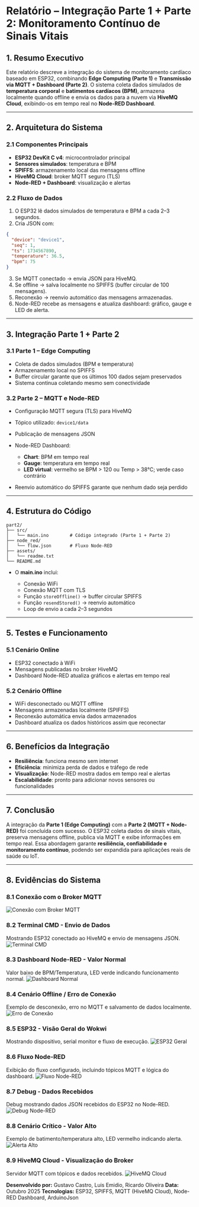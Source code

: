 # **Relatório – Integração Parte 1 + Parte 2: Monitoramento Contínuo de Sinais Vitais**

## 1. Resumo Executivo

Este relatório descreve a integração do sistema de monitoramento cardíaco baseado em ESP32, combinando **Edge Computing (Parte 1)** e **Transmissão via MQTT + Dashboard (Parte 2)**. O sistema coleta dados simulados de **temperatura corporal** e **batimentos cardíacos (BPM)**, armazena localmente quando offline e envia os dados para a nuvem via **HiveMQ Cloud**, exibindo-os em tempo real no **Node-RED Dashboard**.

---

## 2. Arquitetura do Sistema

### 2.1 Componentes Principais

* **ESP32 DevKit C v4**: microcontrolador principal
* **Sensores simulados**: temperatura e BPM
* **SPIFFS**: armazenamento local das mensagens offline
* **HiveMQ Cloud**: broker MQTT seguro (TLS)
* **Node-RED + Dashboard**: visualização e alertas

### 2.2 Fluxo de Dados

1. O ESP32 lê dados simulados de temperatura e BPM a cada 2–3 segundos.
2. Cria JSON com:

```json
{
  "device": "device1",
  "seq": 1,
  "ts": 1734567890,
  "temperature": 36.5,
  "bpm": 75
}
```

3. Se MQTT conectado → envia JSON para HiveMQ.
4. Se offline → salva localmente no SPIFFS (buffer circular de 100 mensagens).
5. Reconexão → reenvio automático das mensagens armazenadas.
6. Node-RED recebe as mensagens e atualiza dashboard: gráfico, gauge e LED de alerta.

---

## 3. Integração Parte 1 + Parte 2

### 3.1 Parte 1 – Edge Computing

* Coleta de dados simulados (BPM e temperatura)
* Armazenamento local no SPIFFS
* Buffer circular garante que os últimos 100 dados sejam preservados
* Sistema continua coletando mesmo sem conectividade

### 3.2 Parte 2 – MQTT e Node-RED

* Configuração MQTT segura (TLS) para HiveMQ
* Tópico utilizado: `device1/data`
* Publicação de mensagens JSON
* Node-RED Dashboard:

  * **Chart**: BPM em tempo real
  * **Gauge**: temperatura em tempo real
  * **LED virtual**: vermelho se BPM > 120 ou Temp > 38°C; verde caso contrário
* Reenvio automático do SPIFFS garante que nenhum dado seja perdido

---

## 4. Estrutura do Código

```
part2/
├── src/
│   └── main.ino        # Código integrado (Parte 1 + Parte 2)
├── node_red/
│   └── flow.json       # Fluxo Node-RED
├── assets/
│   └── readme.txt
└── README.md
```

* O **main.ino** inclui:

  * Conexão WiFi
  * Conexão MQTT com TLS
  * Função `storeOffline()` → buffer circular SPIFFS
  * Função `resendStored()` → reenvio automático
  * Loop de envio a cada 2–3 segundos

---

## 5. Testes e Funcionamento

### 5.1 Cenário Online

* ESP32 conectado à WiFi
* Mensagens publicadas no broker HiveMQ
* Dashboard Node-RED atualiza gráficos e alertas em tempo real

### 5.2 Cenário Offline

* WiFi desconectado ou MQTT offline
* Mensagens armazenadas localmente (SPIFFS)
* Reconexão automática envia dados armazenados
* Dashboard atualiza os dados históricos assim que reconectar

---

## 6. Benefícios da Integração

* **Resiliência**: funciona mesmo sem internet
* **Eficiência**: minimiza perda de dados e tráfego de rede
* **Visualização**: Node-RED mostra dados em tempo real e alertas
* **Escalabilidade**: pronto para adicionar novos sensores ou funcionalidades

---




## 7. Conclusão

A integração da **Parte 1 (Edge Computing)** com a **Parte 2 (MQTT + Node-RED)** foi concluída com sucesso. O ESP32 coleta dados de sinais vitais, preserva mensagens offline, publica via MQTT e exibe informações em tempo real. Essa abordagem garante **resiliência, confiabilidade e monitoramento contínuo**, podendo ser expandida para aplicações reais de saúde ou IoT.

---

## 8. Evidências do Sistema

### 8.1 Conexão com o Broker MQTT
![Conexão com Broker MQTT](assets/broker_ok.jpg)

### 8.2 Terminal CMD - Envio de Dados
Mostrando ESP32 conectado ao HiveMQ e envio de mensagens JSON.
![Terminal CMD](assets/cmd.jpg)

### 8.3 Dashboard Node-RED - Valor Normal
Valor baixo de BPM/Temperatura, LED verde indicando funcionamento normal.
![Dashboard Normal](assets/dash.jpg)

### 8.4 Cenário Offline / Erro de Conexão
Exemplo de desconexão, erro no MQTT e salvamento de dados localmente.
![Erro de Conexão](assets/erro.jpg)

### 8.5 ESP32 - Visão Geral do Wokwi
Mostrando dispositivo, serial monitor e fluxo de execução.
![ESP32 Geral](assets/esp32.jpg)

### 8.6 Fluxo Node-RED
Exibição do fluxo configurado, incluindo tópicos MQTT e lógica do dashboard.
![Fluxo Node-RED](assets/fluxo.jpg)

### 8.7 Debug - Dados Recebidos
Debug mostrando dados JSON recebidos do ESP32 no Node-RED.
![Debug Node-RED](assets/debu.jpg)

### 8.8 Cenário Crítico - Valor Alto
Exemplo de batimento/temperatura alto, LED vermelho indicando alerta.
![Alerta Alto](assets/high.jpg)

### 8.9 HiveMQ Cloud - Visualização do Broker
Servidor MQTT com tópicos e dados recebidos.
![HiveMQ Cloud](assets/hive.jpg)


**Desenvolvido por:** Gustavo Castro, Luis Emidio, Ricardo Oliveira
**Data:** Outubro 2025
**Tecnologias:** ESP32, SPIFFS, MQTT (HiveMQ Cloud), Node-RED Dashboard, ArduinoJson
